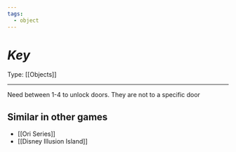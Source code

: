 ```yaml
---
tags:
  - object
---
```

# _Key_

Type: [[Objects]]

----


Need between 1-4 to unlock doors. They are not to a specific door

## Similar in other games

* [[Ori Series]] 
* [[Disney Illusion Island]]